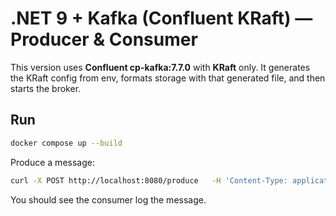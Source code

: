 # .NET 9 + Kafka (Confluent KRaft) — Producer & Consumer

This version uses **Confluent cp-kafka:7.7.0** with **KRaft** only. It generates the KRaft config from env,
formats storage with that generated file, and then starts the broker.

## Run

```bash
docker compose up --build
```

Produce a message:

```bash
curl -X POST http://localhost:8080/produce   -H 'Content-Type: application/json'   -d '{"text":"Hello from .NET 9 via Confluent KRaft!"}'
```

You should see the consumer log the message.
